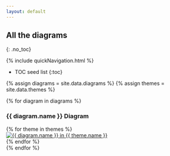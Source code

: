 ```yaml
---
layout: default
---
```

## All the diagrams
{: .no_toc}

{% include quickNavigation.html %}

* TOC seed list
{:toc}

{% assign diagrams = site.data.diagrams %}
{% assign themes = site.data.themes %}

{% for diagram in diagrams %}
### {{ diagram.name }} Diagram
<div class ="image-gallery">
{% for theme in themes %}
    <div class="box">
        <a href="../gallery/img/{{ diagram.name }}-{{ theme.name }}.svg">
            <img src="../gallery/img/{{ diagram.name }}-{{ theme.name }}.svg " alt="{{ diagram.name }} in {{ theme.name }}"  class="img-gallery" />
        </a>
    </div>
{% endfor %}
</div>
{% endfor %}
